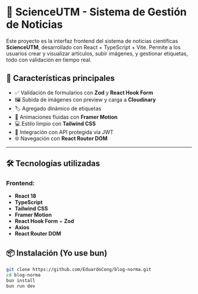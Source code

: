 # 📰 ScienceUTM - Sistema de Gestión de Noticias

Este proyecto es la interfaz frontend del sistema de noticias científicas **ScienceUTM**, desarrollado con React + TypeScript + Vite. Permite a los usuarios crear y visualizar artículos, subir imágenes, y gestionar etiquetas, todo con validación en tiempo real.


## 🚀 Características principales

- ✅ Validación de formularios con **Zod** y **React Hook Form**
- 🖼️ Subida de imágenes con preview y carga a **Cloudinary**
- 🏷️ Agregado dinámico de etiquetas
- 🎨 Animaciones fluidas con **Framer Motion**
- 💻 Estilo limpio con **Tailwind CSS**
- 🔐 Integración con API protegida vía JWT
- 🌐 Navegación con **React Router DOM**

---

## 🛠️ Tecnologías utilizadas

### Frontend:
- **React 18**
- **TypeScript**
- **Tailwind CSS**
- **Framer Motion**
- **React Hook Form** + **Zod**
- **Axios**
- **React Router DOM**

## 📦 Instalación (Yo use bun)

```bash
git clone https://github.com/EduardoCong/blog-norma.git
cd blog-norma
bun install
bun run dev



